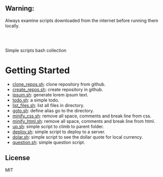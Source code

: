 <br/>

## Warning:

Always examine scripts downloaded from the internet before running them locally.

<br/>
<br/>

Simple scripts bash collection

# Getting Started


* [clone_repos.sh](https://github.com/erickferreir4/bash-scripts/blob/master/scripts/create_repos.sh): clone repository from github.
* [create_repos.sh](https://github.com/erickferreir4/bash-scripts/blob/master/scripts/create_repos.sh): create repository in github.
* [ipsum.sh](https://github.com/erickferreir4/bash-scripts/blob/master/scripts/ipsum.sh): generate lorem ipsum text.
* [todo.sh](https://github.com/erickferreir4/bash-scripts/blob/master/scripts/todo.sh): a simple todo.
* [list_files.sh](https://github.com/erickferreir4/bash-scripts/blob/master/scripts/list_files.sh): list all files in directory.
* [goto.sh](https://github.com/erickferreir4/bash-scripts/blob/master/scripts/goto.sh): define alias go to the directory.
* [minify_css.sh](https://github.com/erickferreir4/bash-scripts/blob/master/scripts/minify_css.sh): remove all space, comments and break line from css.
* [minify_html.sh](https://github.com/erickferreir4/bash-scripts/blob/master/scripts/minify_html.sh): remove all space, comments and break line from html.
* [up.sh](https://github.com/erickferreir4/bash-scripts/blob/master/scripts/up.sh): simple script to climb to parent folder.
* [deploy.sh](https://github.com/erickferreir4/bash-scripts/blob/master/scripts/deploy.sh): simple script to deploy to a server.
* [dolar.sh](https://github.com/erickferreir4/bash-scripts/blob/master/scripts/dolar.sh): simple script to see the dollar quote for local currency.
* [question.sh](https://github.com/erickferreir4/bash-scripts/blob/master/scripts/question.sh): simple question script.



## License

MIT
